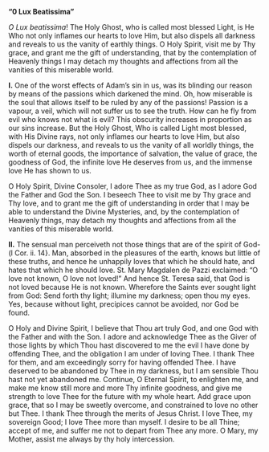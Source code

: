 
**“0 Lux Beatissima”**

_O Lux beatissima_! The Holy Ghost, who is called most blessed Light, is He Who not only inflames our hearts to love Him, but also dispels all darkness and reveals to us the vanity of earthly things. O Holy Spirit, visit me by Thy grace, and grant me the gift of understanding, that by the contemplation of Heavenly things I may detach my thoughts and affections from all the vanities of this miserable world.

**I\.** One of the worst effects of Adam’s sin in us, was its blinding our reason by means of the passions which darkened the mind. Oh, how miserable is the soul that allows itself to be ruled by any of the passions! Passion is a vapour, a veil, which will not suffer us to see the truth. How can he fly from evil who knows not what is evil? This obscurity increases in proportion as our sins increase. But the Holy Ghost, Who is called Light most blessed, with His Divine rays, not only inflames our hearts to love Him, but also dispels our darkness, and reveals to us the vanity of all worldly things, the worth of eternal goods, the importance of salvation, the value of grace, the goodness of God, the infinite love He deserves from us, and the immense love He has shown to us.

O Holy Spirit, Divine Consoler, I adore Thee as my true God, as I adore God the Father and God the Son. I beseech Thee to visit me by Thy grace and Thy love, and to grant me the gift of understanding in order that I may be able to understand the Divine Mysteries, and, by the contemplation of Heavenly things, may detach my thoughts and affections from all the vanities of this miserable world.

**II\.** The sensual man perceiveth not those things that are of the spirit of God-(l Cor. ii. 14}. Man, absorbed in the pleasures of the earth, knows but little of these truths, and hence he unhappily loves that which he should hate, and hates that which he should love. St. Mary Magdalen de Pazzi exclaimed: “O love not known, O love not loved!” And hence St. Teresa said, that God is not loved because He is not known. Wherefore the Saints ever sought light from God: Send forth thy light; illumine my darkness; open thou my eyes. Yes, because without light, precipices cannot be avoided, nor God be found.

O Holy and Divine Spirit, I believe that Thou art truly God, and one God with the Father and with the Son. I adore and acknowledge Thee as the Giver of those lights by which Thou hast discovered to me the evil I have done by offending Thee, and the obligation I am under of loving Thee. I thank Thee for them, and am exceedingly sorry for having offended Thee. I have deserved to be abandoned by Thee in my darkness, but I am sensible Thou hast not yet abandoned me. Continue, O Eternal Spirit, to enlighten me, and make me know still more and more Thy infinite goodness, and give me strength to love Thee for the future with my whole heart. Add grace upon grace, that so I may be sweetly overcome, and constrained to love no other but Thee. I thank Thee through the merits of Jesus Christ. I love Thee, my sovereign Good; I love Thee more than myself. I desire to be all Thine; accept of me, and suffer me not to depart from Thee any more. O Mary, my Mother, assist me always by thy holy intercession.

